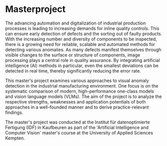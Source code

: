 # Masterproject

The advancing automation and digitalization of industrial production processes is leading to increasing demands for inline quality controls. This can ensure early detection of defects and the sorting out of faulty products. With the increasing number and diversity of 
components to be inspected, there is a growing need for reliable, scalable and automated methods for detecting various anomalies. As many defects manifest themselves through visible changes to the surface or structure of components, image processing plays a central role
in quality assurance. By integrating artificial intelligence (AI) methods in particular, even the smallest deviations can be detected in real time, thereby significantly reducing the error rate. 

This master's project examines various approaches to visual anomaly detection in the industrial manufacturing environment. One focus is on the systematic comparison of modern, high-performance one-class models and vision language models (VLMs). The aim of the project is 
to analyze the respective strengths, weaknesses and application potentials of both approaches in a well-founded manner and to derive practice-relevant findings.

The master's project was conducted at the Institut für datenoptimierte Fertigung (IDF) in Kaufbeuren as part of the 'Artificial Intelligence and Computer Vision' master's course at the University of Applied Sciences Kempten.
